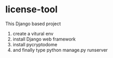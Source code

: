 # license-tool

This Django based project 
1. create a vitural env 
2. install Django web framework
3. install pycryptodome
4. and finally type python manage.py runserver
